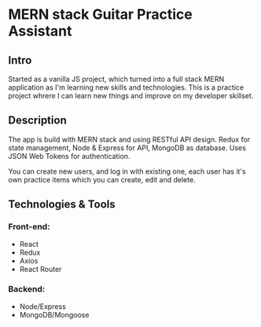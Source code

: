 # MERN stack Guitar Practice Assistant

## Intro 

Started as a vanilla JS project, which turned into a full stack MERN application as I'm learning new skills and technologies. This is a practice project whrere I can learn new things and improve on my developer skillset.

## Description

The app is build with MERN stack and using RESTful API design. Redux for state management, Node & Express for API, MongoDB as database. Uses JSON Web Tokens for authentication. 

You can create new users, and log in with existing one, each user has it's own practice items which you can create, edit and delete.

## Technologies & Tools

### Front-end:

* React
* Redux
* Axios
* React Router

### Backend:

* Node/Express
* MongoDB/Mongoose
